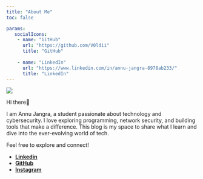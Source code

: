 ```yaml
---
title: "About Me"
toc: false

params:
   socialIcons:
    - name: "GitHub"
      url: "https://github.com/V0ldii"
      title: "GitHub"
    
    - name: "LinkedIn"
      url: "https://www.linkedin.com/in/annu-jangra-8978ab233/"
      title: "LinkedIn"
---
```


![](/images/me1.jpg)


Hi there👋

I am Annu Jangra, a student passionate about technology and cybersecurity. 
I love exploring programming, network security, and building tools that make a difference. This blog is my space to share what I learn and dive into the ever-evolving world of tech. 

Feel free to explore and connect!


- [**Linkedin**](https://www.linkedin.com/in/annu-jangra-8978ab233/)
- [**GitHub**](https://github.com/V0ldii)
- [**Instagram**](https://www.instagram.com/_un_na_/profilecard/?igsh=MXg0NzlqcHlrdDBoOQ==)




